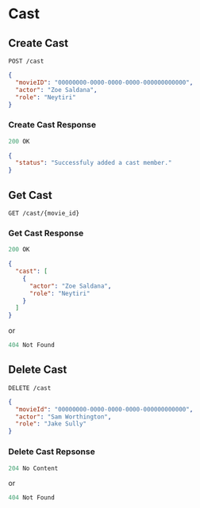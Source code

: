 # Cast

## Create Cast

```http
POST /cast
```

```json
{
  "movieID": "00000000-0000-0000-0000-000000000000",
  "actor": "Zoe Saldana",
  "role": "Neytiri"
}
```

### Create Cast Response

```js
200 OK
```

```json
{
  "status": "Successfuly added a cast member."
}
```

## Get Cast

```http
GET /cast/{movie_id}
```

### Get Cast Response

```js
200 OK
```

```json
{
  "cast": [
    {
      "actor": "Zoe Saldana",
      "role": "Neytiri"
    }
  ]
}
```

or

```js
404 Not Found
```

## Delete Cast

```http
DELETE /cast
```

```json
{
  "movieId": "00000000-0000-0000-0000-000000000000",
  "actor": "Sam Worthington",
  "role": "Jake Sully"
}
```

### Delete Cast Repsonse

```js
204 No Content
```

or

```js
404 Not Found
```

